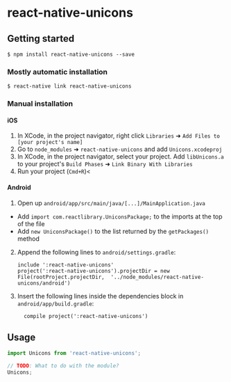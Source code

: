 # react-native-unicons

## Getting started

`$ npm install react-native-unicons --save`

### Mostly automatic installation

`$ react-native link react-native-unicons`

### Manual installation


#### iOS

1. In XCode, in the project navigator, right click `Libraries` ➜ `Add Files to [your project's name]`
2. Go to `node_modules` ➜ `react-native-unicons` and add `Unicons.xcodeproj`
3. In XCode, in the project navigator, select your project. Add `libUnicons.a` to your project's `Build Phases` ➜ `Link Binary With Libraries`
4. Run your project (`Cmd+R`)<

#### Android

1. Open up `android/app/src/main/java/[...]/MainApplication.java`
  - Add `import com.reactlibrary.UniconsPackage;` to the imports at the top of the file
  - Add `new UniconsPackage()` to the list returned by the `getPackages()` method
2. Append the following lines to `android/settings.gradle`:
  	```
  	include ':react-native-unicons'
  	project(':react-native-unicons').projectDir = new File(rootProject.projectDir, 	'../node_modules/react-native-unicons/android')
  	```
3. Insert the following lines inside the dependencies block in `android/app/build.gradle`:
  	```
      compile project(':react-native-unicons')
  	```


## Usage
```javascript
import Unicons from 'react-native-unicons';

// TODO: What to do with the module?
Unicons;
```
